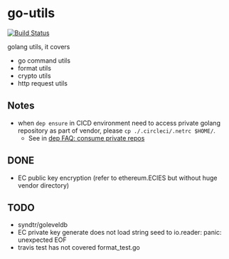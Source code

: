 # go-utils
[![Build Status](https://travis-ci.com/davidkhala/goutils.svg?branch=master)](https://travis-ci.com/davidkhala/goutils)

golang utils, it covers
 - go command utils
 - format utils
 - crypto utils
 - http request utils

## Notes
- when `dep ensure` in CICD environment need to access private golang repository as part of vendor, please `cp ./.circleci/.netrc $HOME/`.
  - See in [dep FAQ: consume private repos](https://github.com/golang/dep/blob/master/docs/FAQ.md#how-do-i-get-dep-to-consume-private-git-repos-using-a-github-token)

## DONE
- EC public key encryption (refer to ethereum.ECIES
but without huge vendor directory)

## TODO
- syndtr/goleveldb
- EC private key generate does not load string seed to io.reader: panic: unexpected EOF
- travis test has not covered format_test.go